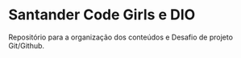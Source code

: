 # Santander Code Girls e DIO
Repositório para a organização dos conteúdos e Desafio de projeto Git/Github.
